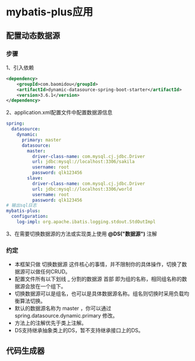 # mybatis-plus应用
## 配置动态数据源
### 步骤
1、引入依赖
```xml
<dependency>
    <groupId>com.baomidou</groupId>
    <artifactId>dynamic-datasource-spring-boot-starter</artifactId>
    <version>3.6.1</version>
</dependency>
```
2、application.xml配置文件中配置数据源信息
```yaml
spring:
  datasource:
    dynamic:
      primary: master
      datasource:
        master:
          driver-class-name: com.mysql.cj.jdbc.Driver
          url: jdbc:mysql://localhost:3306/sakila
          username: root
          password: qlk123456
        slave:
          driver-class-name: com.mysql.cj.jdbc.Driver
          url: jdbc:mysql://localhost:3306/world
          username: root
          password: qlk123456
# 输出sql日志
mybatis-plus:
  configuration:
    log-impl: org.apache.ibatis.logging.stdout.StdOutImpl
```
3、在需要切换数据源的方法或实现类上使用 **@DS("数据源")** 注解

### 约定
- 本框架只做 切换数据源 这件核心的事情，并不限制你的具体操作，切换了数据源可以做任何CRUD。
- 配置文件所有以下划线 _ 分割的数据源 首部 即为组的名称，相同组名称的数据源会放在一个组下。
- 切换数据源可以是组名，也可以是具体数据源名称。组名则切换时采用负载均衡算法切换。
- 默认的数据源名称为 master ，你可以通过 spring.datasource.dynamic.primary 修改。
- 方法上的注解优先于类上注解。
- DS支持继承抽象类上的DS，暂不支持继承接口上的DS。

## 代码生成器



















